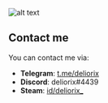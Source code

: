 ![alt text][logo]

[logo]: https://i.imgur.com/VWuvFrt.jpg "logotype"

## Contact me
You can contact me via:
* **Telegram**: [t.me/deliorix](https://t.me/deliorix "t.me/deliorix")
* **Discord**: deliorix#4439
* **Steam**: [id/deliorix_](https://steamcommunity.com/id/deliorix_/ "id/deliorix_")
